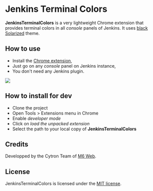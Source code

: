 # Jenkins Terminal Colors

**JenkinsTerminalColors** is a very lightweight Chrome extension that provides terminal colors in all *console* panels of Jenkins.
It uses [black Solarized](http://ethanschoonover.com/solarized) theme.

## How to use

* Install the [Chrome extension](https://chrome.google.com/webstore/detail/jenkins-terminal-colors/njhooapdhhjehkemlbobcdenmdbiooml),
* Just go on any *console* panel on Jenkins instance,
* You don't need any Jenkins plugin.

![](http://img853.imageshack.us/img853/7215/f20z.png)

## How to install for dev

* Clone the project
* Open Tools > Extensions menu in Chrome
* Enable _developer mode_
* Click on _load the unpacked extension_
* Select the path to your local copy of **JenkinsTerminalColors**

## Credits

Developped by the Cytron Team of [M6 Web](http://tech.m6web.fr/).

## License

JenkinsTerminalColors is licensed under the [MIT license](LICENSE).
